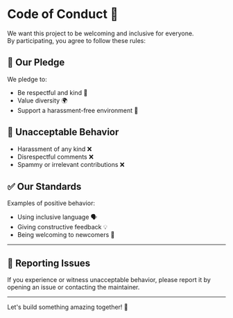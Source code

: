 # Code of Conduct 📜

We want this project to be welcoming and inclusive for everyone.  
By participating, you agree to follow these rules:

## 🙌 Our Pledge
We pledge to:
- Be respectful and kind 💙
- Value diversity 🌍
- Support a harassment-free environment 🚫

## 🚫 Unacceptable Behavior
- Harassment of any kind ❌
- Disrespectful comments ❌
- Spammy or irrelevant contributions ❌

## ✅ Our Standards
Examples of positive behavior:
- Using inclusive language 🗣️
- Giving constructive feedback 💡
- Being welcoming to newcomers 🤝

---

## 📩 Reporting Issues
If you experience or witness unacceptable behavior, please report it by opening an issue or contacting the maintainer.

---

Let's build something amazing together! 🚀
